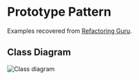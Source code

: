 # Prototype Pattern

Examples recovered from [Refactoring Guru](https://refactoring.guru/es/design-patterns/prototype).

## Class Diagram

![Class diagram](https://refactoring.guru/images/patterns/diagrams/prototype/structure.png)